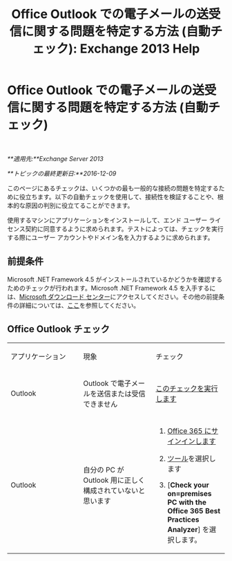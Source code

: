 ﻿---
title: 'Office Outlook での電子メールの送受信に関する問題を特定する方法 (自動チェック): Exchange 2013 Help'
TOCTitle: Office Outlook での電子メールの送受信に関する問題を特定する方法 (自動チェック)
ms:assetid: 0de16c79-807a-4cae-9097-22dd61a157b4
ms:mtpsurl: https://technet.microsoft.com/ja-jp/library/Dn793609(v=EXCHG.150)
ms:contentKeyID: 62629996
ms.date: 04/24/2018
mtps_version: v=EXCHG.150
ms.translationtype: HT
---

# Office Outlook での電子メールの送受信に関する問題を特定する方法 (自動チェック)

 

_**適用先:**Exchange Server 2013_

_**トピックの最終更新日:**2016-12-09_

このページにあるチェックは、いくつかの最も一般的な接続の問題を特定するために役立ちます。以下の自動チェックを使用して、接続性を検証することや、根本的な原因の判別に役立てることができます。

使用するマシンにアプリケーションをインストールして、エンド ユーザー ライセンス契約に同意するように求められます。テストによっては、チェックを実行する際にユーザー アカウントやドメイン名を入力するように求められます。

## 前提条件

Microsoft .NET Framework 4.5 がインストールされているかどうかを確認するためのチェックが行われます。Microsoft .NET Framework 4.5 を入手するには、[Microsoft ダウンロード センター](https://www.microsoft.com/ja-jp/download/details.aspx?id=30653)にアクセスしてください。その他の前提条件の詳細については、[ここ](https://technet.microsoft.com/library/jj851141\(v=exchg.80\).aspx)を参照してください。

## Office Outlook チェック


<table>
<colgroup>
<col style="width: 33%" />
<col style="width: 33%" />
<col style="width: 33%" />
</colgroup>
<tbody>
<tr class="odd">
<td><p>アプリケーション</p></td>
<td><p>現象</p></td>
<td><p>チェック</p></td>
</tr>
<tr class="even">
<td><p>Outlook</p></td>
<td><p>Outlook で電子メールを送信または受信できません</p></td>
<td><p><a href="https://go.microsoft.com/fwlink/?linkid=313775">このチェックを実行します</a></p></td>
</tr>
<tr class="odd">
<td><p>Outlook</p></td>
<td><p>自分の PC が Outlook 用に正しく構成されていないと思います</p></td>
<td><ol>
<li><p><a href="https://portal.microsoftonline.com/">Office 365 にサインインします</a></p></li>
<li><p><a href="https://portal.microsoftonline.com/tools">ツール</a>を選択します</p></li>
<li><p>[<strong>Check your on=premises PC with the Office 365 Best Practices Analyzer</strong>] を選択します。</p></li>
</ol></td>
</tr>
</tbody>
</table>

